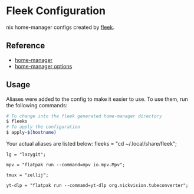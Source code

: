 # Fleek Configuration

nix home-manager configs created by [fleek](https://github.com/ublue-os/fleek).

## Reference

- [home-manager](https://nix-community.github.io/home-manager/)
- [home-manager options](https://nix-community.github.io/home-manager/options.html)

## Usage

Aliases were added to the config to make it easier to use. To use them, run the following commands:

```bash
# To change into the fleek generated home-manager directory
$ fleeks
# To apply the configuration
$ apply-$(hostname)
```

Your actual aliases are listed below:
    fleeks = "cd ~/.local/share/fleek";

    lg = "lazygit";

    mpv = "flatpak run --command=mpv io.mpv.Mpv";

    tmux = "zellij";

    yt-dlp = "flatpak run --command=yt-dlp org.nickvision.tubeconverter";
